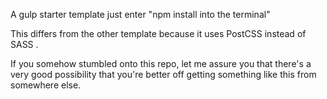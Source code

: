 A gulp starter template just enter "npm install into the terminal"

This differs from the other template because it uses PostCSS instead of SASS .

If you somehow stumbled onto this repo, let me assure you that there's a very good possibility that you're better off getting something like this from somewhere else.
